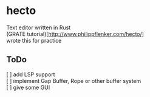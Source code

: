 # hecto

Text editor written in Rust  
(GRATE tutorial)[http://www.philippflenker.com/hecto/]  
wrote this for practice  

## ToDo

[ ] add LSP support  
[ ] implement Gap Buffer, Rope or other buffer system  
[ ] give some GUI  
